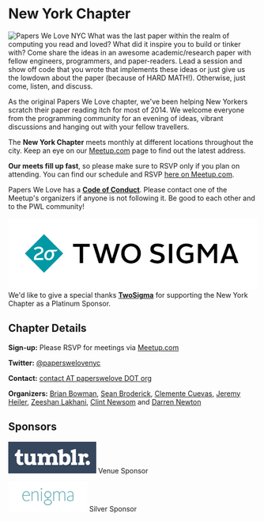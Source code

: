 # New York Chapter

![Papers We Love NYC](http://photos1.meetupstatic.com/photos/event/a/7/0/0/600_358182752.jpeg) What was the last paper within the realm of computing you read and loved? What did it inspire you to build or tinker with? Come share the ideas in an awesome academic/research paper with fellow engineers, programmers, and paper-readers. Lead a session and show off code that you wrote that implements these ideas or just give us the lowdown about the paper (because of HARD MATH!). Otherwise, just come, listen, and discuss.

As the original Papers We Love chapter, we've been helping New Yorkers scratch their paper reading itch for most of 2014. We welcome everyone from the programming community for an evening of ideas, vibrant discussions and hanging out with your fellow travellers.

The **New York Chapter** meets monthly at different locations throughout the city. Keep an eye on our [Meetup.com](http://www.meetup.com/papers-we-love/) page to find out the latest address.

**Our meets fill up fast**, so please make sure to RSVP only if you plan on attending. You can find our schedule and RSVP [here on Meetup.com](http://www.meetup.com/papers-we-love/).

Papers We Love has a **[Code of Conduct](https://github.com/papers-we-love/papers-we-love/blob/master/CODE_OF_CONDUCT.md)**. Please contact one of the Meetup's organizers if anyone is not following it. Be good to each other and to the PWL community!

<div class="sponsor-platinum">
    <a href="https://www.twosigma.com/" class="sponsor-platinum"><img src="/images/TwoSigma_RGB.jpg" class="sponsor-platinum" alt="TwoSigma" title="TwoSigma - Platinum Sponsor of Papers We Love NYC" /></a>
  <span class="sponsor-platinum-text">
    We'd like to give a special thanks <strong><a href="https://www.twosigma.com/">TwoSigma</a></strong> for supporting the New York Chapter as a Platinum Sponsor.
  </span>
</div>

## Chapter Details

**Sign-up:** Please RSVP for meetings via <a href="http://www.meetup.com/papers-we-love/">Meetup.com</a>

**Twitter:** <a href="https://twitter.com/paperswelovenyc">@paperswelovenyc</a>

**Contact:** <a href="mailto:contact@paperswelove.org">contact AT paperswelove DOT org</a>

**Organizers:** <a href="mailto:bowmanb@gmail.com">Brian Bowman</a>, <a href="https://github.com/hakutsuru">Sean Broderick</a>, <a href="https://twitter.com/CuevasClemente">Clemente Cuevas</a>, <a href="https://twitter.com/jeremyheiler">Jeremy Heiler</a>, <a href="https://twitter.com/zeeshanlakhani">Zeeshan Lakhani</a>, <a href="https://twitter.com/clint_newsom">Clint Newsom</a> and <a href="https://twitter.com/d_run">Darren Newton</a>

## Sponsors

<p class="sponsor">
  <a href="http://engineering.tumblr.com"><img src="/images/tumblr_logotype_white_blue_64.png" class="sponsor" /></a> Venue Sponsor
</p>

<p class="sponsor">
  <a href="http://enigma.io/"><img class="sponsor" src="/images/enigma_logo.png" title="Enigma.io" alt="enigma.io" /></a> Silver Sponsor
</p>
